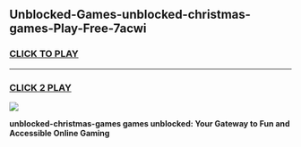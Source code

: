 
## Unblocked-Games-unblocked-christmas-games-Play-Free-7acwi
<h3>
<a href="https://premium76.site?title=unblocked-christmas-games&ref=21A">CLICK TO PLAY</a></h3>
<hr>

<h3>
<a href="https://premium76.site?title=unblocked-christmas-games&ref=21A">CLICK 2 PLAY</a>
  
</h3>

<a href="https://premium76.site?title=unblocked-christmas-games&ref=21A"><img src="https://clearcache.store/games.png"></a>


**unblocked-christmas-games games unblocked: Your Gateway to Fun and Accessible Online Gaming**
